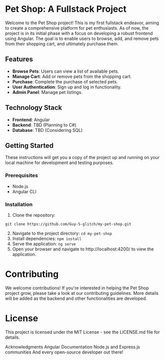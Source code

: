 # Pet Shop: A Fullstack Project

Welcome to the Pet Shop project! This is my first fullstack endeavor, aiming to create a comprehensive platform for pet enthusiasts. As of now, the project is in its initial phase with a focus on developing a robust frontend using Angular. The goal is to enable users to browse, add, and remove pets from their shopping cart, and ultimately purchase them.

## Features

- **Browse Pets**: Users can view a list of available pets.
- **Manage Cart**: Add or remove pets from the shopping cart.
- **Purchase**: Complete the purchase of selected pets. 
- **User Authentication**: Sign up and log in functionality.
- **Admin Panel**: Manage pet listings.

## Technology Stack

- **Frontend**: Angular
- **Backend**: TBD (Planning to C#)
- **Database**: TBD (Considering SQL)

## Getting Started

These instructions will get you a copy of the project up and running on your local machine for development and testing purposes.

### Prerequisites

- Node.js
- Angular CLI

### Installation

1. Clone the repository:
```
git clone https://github.com/Guy-S-glitch/my-pet-shop.git
```
2. Navigate to the project directory:
```cd my-pet-shop```
3. Install dependencies:
 ```npm install ```
4. Serve the application:
```ng serve```
5. Open your browser and navigate to http://localhost:4200/ to view the application.

# Contributing
We welcome contributions! If you're interested in helping the Pet Shop project grow, please take a look at our contributing guidelines. More details will be added as the backend and other functionalities are developed.

# License
This project is licensed under the MIT License - see the LICENSE.md file for details.

Acknowledgments
Angular Documentation
Node.js and Express.js communities
And every open-source developer out there!


